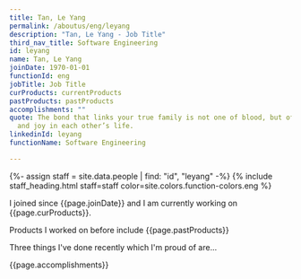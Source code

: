 ```yaml
---
title: Tan, Le Yang
permalink: /aboutus/eng/leyang
description: "Tan, Le Yang - Job Title"
third_nav_title: Software Engineering
id: leyang
name: Tan, Le Yang
joinDate: 1970-01-01
functionId: eng
jobTitle: Job Title
curProducts: currentProducts
pastProducts: pastProducts
accomplishments: ""
quote: The bond that links your true family is not one of blood, but of respect
  and joy in each other’s life.
linkedinId: leyang
functionName: Software Engineering

---
```


{%- assign staff = site.data.people | find: "id", "leyang" -%}
{% include staff_heading.html staff=staff color=site.colors.function-colors.eng %}

<p>I joined since {{page.joinDate}} and I am currently working on {{page.curProducts}}.</p>

<p>Products I worked on before include {{page.pastProducts}}</p>

<p>Three things I've done recently which I'm proud of are...</p>
{{page.accomplishments}}
